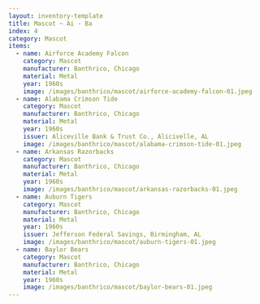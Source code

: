 ```yaml
---
layout: inventory-template
title: Mascot ~ Ai - Ba
index: 4
category: Mascot
items:
  - name: Airforce Academy Falcon
    category: Mascot
    manufacturer: Banthrico, Chicago
    material: Metal
    year: 1960s
    image: /images/banthrico/mascot/airforce-academy-falcon-01.jpeg
  - name: Alabama Crimson Tide
    category: Mascot
    manufacturer: Banthrico, Chicago
    material: Metal
    year: 1960s
    issuer: Aliceville Bank & Trust Co., Alicivelle, AL
    image: /images/banthrico/mascot/alabama-crimson-tide-01.jpeg
  - name: Arkansas Razorbacks
    category: Mascot
    manufacturer: Banthrico, Chicago
    material: Metal
    year: 1960s
    image: /images/banthrico/mascot/arkansas-razorbacks-01.jpeg
  - name: Auburn Tigers
    category: Mascot
    manufacturer: Banthrico, Chicago
    material: Metal
    year: 1960s
    issuer: Jefferson Federal Savings, Birmingham, AL
    image: /images/banthrico/mascot/auburn-tigers-01.jpeg
  - name: Baylor Bears
    category: Mascot
    manufacturer: Banthrico, Chicago
    material: Metal
    year: 1960s
    image: /images/banthrico/mascot/baylor-bears-01.jpeg
---
```

